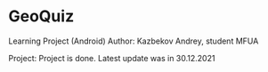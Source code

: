 # GeoQuiz
Learning Project (Android)
Author: Kazbekov Andrey, student MFUA

Project: Project is done. Latest update was in 30.12.2021
